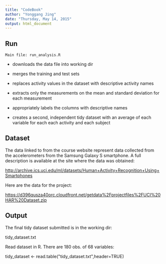 ```yaml
---
title: "CodeBook"
author: "Yonggang Jing"
date: "Thursday, May 14, 2015"
output: html_document
---
```



## Run

    Main file: run_analysis.R

* downloads the data file into working dir

* merges the training and test sets

* replaces activity values in the dataset with descriptive activity names

* extracts only the measurements on the mean and standard deviation for each measurement

* appropriately labels the columns with descriptive names

* creates a second, independent tidy dataset with an average of each variable for each each activity and each subject


## Dataset


The data linked to from the course website represent data collected from the accelerometers from the Samsung Galaxy S smartphone. A full description is available at the site where the data was obtained: 

http://archive.ics.uci.edu/ml/datasets/Human+Activity+Recognition+Using+Smartphones

Here are the data for the project:

https://d396qusza40orc.cloudfront.net/getdata%2Fprojectfiles%2FUCI%20HAR%20Dataset.zip


## Output


The final tidy dataset submitted is in the working dir:

tidy_dataset.txt

Read dataset in R. There are 180 obs. of 68 variables:

tidy_dataset <- read.table("tidy_dataset.txt",header=TRUE)
